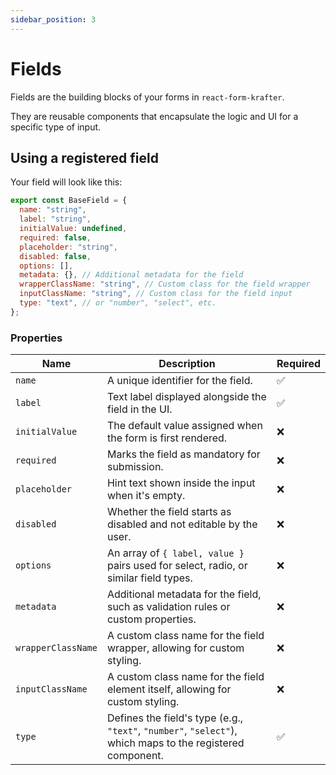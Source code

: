 ```yaml
---
sidebar_position: 3
---
```


# Fields
Fields are the building blocks of your forms in `react-form-krafter`.

They are reusable components that encapsulate the logic and UI for a specific type of input.

## Using a registered field
Your field will look like this:

```js title="src/components/fields/fieldExample.js"
export const BaseField = {
  name: "string",
  label: "string",
  initialValue: undefined,
  required: false,
  placeholder: "string",
  disabled: false,
  options: [],
  metadata: {}, // Additional metadata for the field
  wrapperClassName: "string", // Custom class for the field wrapper
  inputClassName: "string", // Custom class for the field input
  type: "text", // or "number", "select", etc.
};
```

### Properties
| Name           | Description                                                           | Required |
|----------------|------------------------------------------------------------------------|----------|
| `name`         | A unique identifier for the field.                                     | ✅        |
| `label`        | Text label displayed alongside the field in the UI.                    | ✅        |
| `initialValue` | The default value assigned when the form is first rendered.            | ❌        |
| `required`     | Marks the field as mandatory for submission.                           | ❌        |
| `placeholder`  | Hint text shown inside the input when it's empty.                      | ❌        |
| `disabled`     | Whether the field starts as disabled and not editable by the user.     | ❌        |
| `options`      | An array of `{ label, value }` pairs used for select, radio, or similar field types. | ❌        |
| `metadata`    | Additional metadata for the field, such as validation rules or custom properties. | ❌        |
| `wrapperClassName` | A custom class name for the field wrapper, allowing for custom styling. | ❌        |
| `inputClassName`    | A custom class name for the field element itself, allowing for custom styling. | ❌        |
| `type`         | Defines the field's type (e.g., `"text"`, `"number"`, `"select"`), which maps to the registered component. | ✅        |